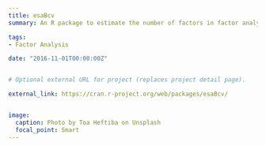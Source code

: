 ```yaml
---
title: esaBcv
summary: An R package to estimate the number of factors in factor analysis using bi-cross-validation. [Paper](https://jingshuw.org/publication/owen-2016-aa/)

tags:
- Factor Analysis

date: "2016-11-01T00:00:00Z"


# Optional external URL for project (replaces project detail page).

external_link: https://cran.r-project.org/web/packages/esaBcv/


image:
  caption: Photo by Toa Heftiba on Unsplash
  focal_point: Smart
---
```


